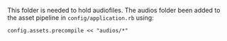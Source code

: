 This folder is needed to hold audiofiles. The audios folder been added to the asset pipeline in `config/application.rb` using:

```
config.assets.precompile << "audios/*"
```
